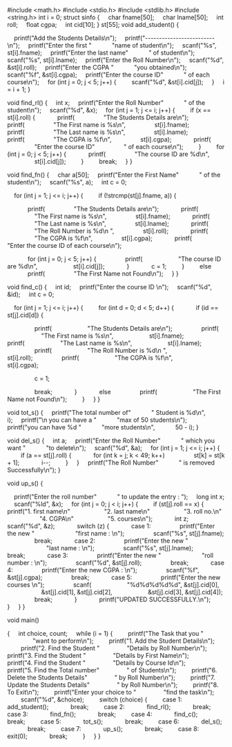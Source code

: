 #include <math.h>
#include <stdio.h>
#include <stdlib.h>
#include <string.h>
int i = 0;
struct sinfo {
    char fname[50];
    char lname[50];
    int roll;
    float cgpa;
    int cid[10];
} st[55];
void add_student()
{

    printf("Add the Students Details\n");
    printf("-------------------------\n");
    printf("Enter the first "
           "name of student\n");
    scanf("%s", st[i].fname);
    printf("Enter the last name"
           " of student\n");
    scanf("%s", st[i].lname);
    printf("Enter the Roll Number\n");
    scanf("%d", &st[i].roll);
    printf("Enter the CGPA "
           "you obtained\n");
    scanf("%f", &st[i].cgpa);
    printf("Enter the course ID"
           " of each course\n");
    for (int j = 0; j < 5; j++) {
        scanf("%d", &st[i].cid[j]);
    }
    i = i + 1;
}

void find_rl()
{
    int x;
    printf("Enter the Roll Number"
           " of the student\n");
    scanf("%d", &x);
    for (int j = 1; j <= i; j++) {
        if (x == st[i].roll) {
            printf(
                "The Students Details are\n");
            printf(
                "The First name is %s\n",
                st[i].fname);
            printf(
                "The Last name is %s\n",
                st[i].lname);
            printf(
                "The CGPA is %f\n",
                st[i].cgpa);
            printf(
                "Enter the course ID"
                " of each course\n");
        }
        for (int j = 0; j < 5; j++) {
            printf(
                "The course ID are %d\n",
                st[i].cid[j]);
        }
        break;
    }
}

void find_fn()
{
    char a[50];
    printf("Enter the First Name"
           " of the student\n");
    scanf("%s", a);
    int c = 0;

    for (int j = 1; j <= i; j++) {
        if (!strcmp(st[j].fname, a)) {

            printf(
                "The Students Details are\n");
            printf(
                "The First name is %s\n",
                st[i].fname);
            printf(
                "The Last name is %s\n",
                st[i].lname);
            printf(
                "The Roll Number is %d\n ",
                st[i].roll);
            printf(
                "The CGPA is %f\n",
                st[i].cgpa);
            printf(
                "Enter the course ID of each course\n");

            for (int j = 0; j < 5; j++) {
                printf(
                    "The course ID are %d\n",
                    st[i].cid[j]);
            }
            c = 1;
        }
        else
            printf(
                "The First Name not Found\n");
    }
}

void find_c()
{
    int id;
    printf("Enter the course ID \n");
    scanf("%d", &id);
    int c = 0;

    for (int j = 1; j <= i; j++) {
        for (int d = 0; d < 5; d++) {
            if (id == st[j].cid[d]) {

                printf(
                    "The Students Details are\n");
                printf(
                    "The First name is %s\n",
                    st[i].fname);
                printf(
                    "The Last name is %s\n",
                    st[i].lname);
                printf(
                    "The Roll Number is %d\n ",
                    st[i].roll);
                printf(
                    "The CGPA is %f\n",
                    st[i].cgpa);

                c = 1;

                break;
            }
            else
                printf(
                    "The First Name not Found\n");
        }
    }
}

void tot_s()
{
    printf("The total number of"
           " Student is %d\n",
           i);
    printf("\n you can have a "
           "max of 50 students\n");
    printf("you can have %d "
           "more students\n",
           50 - i);
}

void del_s()
{
    int a;
    printf("Enter the Roll Number"
           " which you want "
           "to delete\n");
    scanf("%d", &a);
    for (int j = 1; j <= i; j++) {
        if (a == st[j].roll) {
            for (int k = j; k < 49; k++)
                st[k] = st[k + 1];
            i--;
        }
    }
    printf("The Roll Number"
           " is removed Successfully\n");
}

void up_s()
{

    printf("Enter the roll number"
           " to update the entry : ");
    long int x;
    scanf("%ld", &x);
    for (int j = 0; j < i; j++) {
        if (st[j].roll == x) {
            printf("1. first name\n"
                   "2. last name\n"
                   "3. roll no.\n"
                   "4. CGPA\n"
                   "5. courses\n");
            int z;
            scanf("%d", &z);
            switch (z) {
            case 1:
                printf("Enter the new "
                       "first name : \n");
                scanf("%s", st[j].fname);
                break;
            case 2:
                printf("Enter the new "
                       "last name : \n");
                scanf("%s", st[j].lname);
                break;
            case 3:
                printf("Enter the new "
                       "roll number : \n");
                scanf("%d", &st[j].roll);
                break;
            case 4:
                printf("Enter the new CGPA : \n");
                scanf("%f", &st[j].cgpa);
                break;
            case 5:
                printf("Enter the new courses \n");
                scanf(
                    "%d%d%d%d%d", &st[j].cid[0],
                    &st[j].cid[1], &st[j].cid[2],
                    &st[j].cid[3], &st[j].cid[4]);
                break;
            }
            printf("UPDATED SUCCESSFULLY.\n");
        }
    }
}

void main()

{
    int choice, count;
    while (i = 1) {
        printf("The Task that you "
               "want to perform\n");
        printf("1. Add the Student Details\n");
        printf("2. Find the Student "
               "Details by Roll Number\n");
        printf("3. Find the Student "
               "Details by First Name\n");
        printf("4. Find the Student "
               "Details by Course Id\n");
        printf("5. Find the Total number"
               " of Students\n");
        printf("6. Delete the Students Details"
               " by Roll Number\n");
        printf("7. Update the Students Details"
               " by Roll Number\n");
        printf("8. To Exit\n");
        printf("Enter your choice to "
               "find the task\n");
        scanf("%d", &choice);
        switch (choice) {
        case 1:
            add_student();
            break;
        case 2:
            find_rl();
            break;
        case 3:
            find_fn();
            break;
        case 4:
            find_c();
            break;
        case 5:
            tot_s();
            break;
        case 6:
            del_s();
            break;
        case 7:
            up_s();
            break;
        case 8:
            exit(0);
            break;
        }
    }
}
